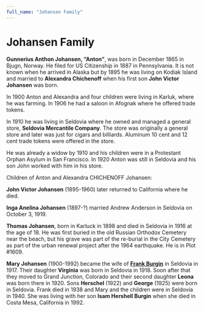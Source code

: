 ```yaml
---
full_name: "Johansen Family"
---
```


# **Johansen Family**

**Gunnerius Anthon Johansen, “Anton”**, was born in December 1865 in Bjugn, Norway. He filed for US Citizenship in 1887 in Pennsylvania. It is not known when he arrived in Alaska but by 1895 he was living on Kodiak Island and married to **Alexandra Chichenoff** when his first son **John Victor Johansen** was born.  

In 1900 Anton and Alexandra and four children were living in Karluk, where he was farming. In 1906 he had a saloon in Afognak where he offered trade tokens.

In 1910 he was living in Seldovia where he owned and managed a general store, **Seldovia Mercantile Company**. The store was originally a general store and later was just for cigars and billiards. Aluminum 10 cent and 12 cent trade tokens were offered in the store.

He was already a widow by 1910 and his children were in a Protestant Orphan Asylum in San Francisco.  In 1920 Anton was still in Seldovia and his son John worked with him in his store. 

Children of Anton and Alexandra CHICHENOFF Johansen:

**John Victor Johansen** (1895-1960) later returned to California where he died.

**Inga Anelina Johansen** (1897-?) married Andrew Anderson in Seldovia on October 3, 1919. 

**Thomas Johansen**, born in Karluck in 1898 and died in Seldovia in 1916 at the age of 18. He was first buried in the old Russian Orthodox Cemetery near the beach, but his grave was part of the re-burial in the City Cemetery as part of the urban renewal project after the 1964 earthquake. He is in Plot #1609.

**Mary Johansen** (1900-1992) became the wife of [**Frank Burgin**](../_people/Burgin_Francis_Henry.md) in Seldovia in 1917. Their daughter **Virginia** was born in Seldovia in 1918. Soon after that they moved to Grand Junction, Colorado and their second daughter **Leona** was born there in 1920. Sons **Herschel** (1922) and **George** (1925) were born in Seldovia. Frank died in 1938 and Mary and the children were in Seldovia in 1940. She was living with her son **Isam Hershell Burgin** when she died in Costa Mesa, California in 1992.
